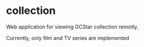 collection
==========

Web application for viewing GCStar collection remotly.

Currently, only film and TV series are implemented
